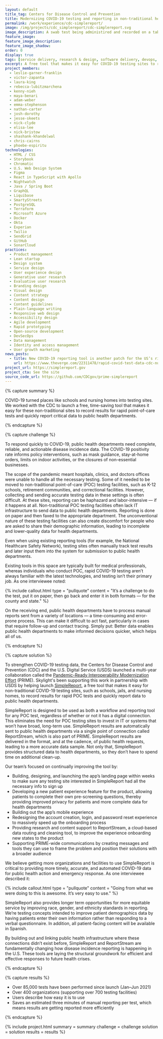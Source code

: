 ```yaml
---
layout: default
title_tag: Centers for Disease Control and Prevention
title: Modernizing COVID-19 testing and reporting in non-traditional healthcare settings
permalink: /work/experience/cdc-simplereport/
image: /img/projects/cdc_simplereport/cdc-simplereport.svg
image_description: A swab test being administired and recorded on a tablet
feature_image:
feature_image_description:
feature_image_shadow:
order: 0
display: true
tags: [service delivery, research & design, software delivery, devops, cloud & platforms, data & analytics, apis, security & privacy, healthcare, leslie-garner-franklin, victor-zapanta, laura-king, rebecca-lubitzmarchena, kenny-nieh, maya-benari, adam-weber, emma-stephenson, nathan-carter, josh-dorothy, jesse-skeets, nick-clyde, elisa-lee, nick-bristow, shashank-khandelwal, chris-cairns, phoebe-espiritu]
excerpt: A free tool that makes it easy for COVID-19 testing sites to record results for rapid point-of-care tests and quickly report data to public health departments.
project_members:
  - leslie-garner-franklin
  - victor-zapanta
  - laura-king
  - rebecca-lubitzmarchena
  - kenny-nieh
  - maya-benari
  - adam-weber
  - emma-stephenson
  - nathan-carter
  - josh-dorothy
  - jesse-skeets
  - nick-clyde
  - elisa-lee
  - nick-bristow
  - shashank-khandelwal
  - chris-cairns
  - phoebe-espiritu
technologies:
  - HTML / CSS
  - Storybook
  - Chromatic
  - U.S. Web Design System
  - Figma
  - React in TypeScript with Apollo
  - Nightwatch
  - Java / Spring Boot
  - GraphQL
  - Liquibase
  - SmartyStreets
  - PostgreSQL
  - Terraform
  - Microsoft Azure
  - Docker
  - Okta
  - Experian
  - Twilio
  - SendGrid
  - GitHub
  - SonarCloud
practices:
  - Product management
  - Lean startup
  - Design system
  - Service design
  - User experience design
  - Generative user research
  - Evaluative user research
  - Branding design
  - Visual design
  - Content strategy
  - Content design
  - Content guidelines
  - Plain-language writing
  - Responsive web design
  - Accessibility design
  - Agile development
  - Rapid prototyping
  - Open-source development
  - DevSecOps
  - Data management
  - Identity and access management
  - User growth marketing
news_posts:
  - title: New COVID-19 reporting tool is another patch for the US’s rickety health data system
    url: https://www.theverge.com/22311478/rapid-covid-test-data-cdc-nursing-home-usds-arizona
project_url: https://simplereport.gov
project_cta: See the site
source_code_url: https://github.com/CDCgov/prime-simplereport
---
```


{% capture summary %}
  <p>
    COVID-19 turned places like schools and nursing homes into testing sites. We worked with the CDC to launch a free, time-saving tool that makes it easy for these non-traditional sites to record results for rapid point-of-care tests and quickly report critical data to public health departments.
  </p>
{% endcapture %}

{% capture challenge %}
  <p>
    To respond quickly to COVID-19, public health departments need complete, reliable, and actionable disease incidence data. The COVID-19 positivity rate informs policy interventions, such as mask guidance, stay-at-home orders, limits on indoor activities, or the closures of non-essential businesses.
  </p>

  <p>
    The scope of the pandemic meant hospitals, clinics, and doctors offices were unable to handle all the necessary testing. Some of it needed to be moved to non-traditional point-of-care (POC) testing facilities, such as K-12 schools, retirement communities,  and correctional facilities. However, collecting and sending accurate testing data in these settings is often difficult. At these sites, reporting can be haphazard and labor-intensive — if it happens at all. Non-traditional POC testing facilities often lack IT infrastructure to send data to public health departments. Reporting is done on paper and then faxed to the appropriate department. The unconventional nature of these testing facilities can also create discomfort for people who are asked to share their demographic information, leading to incomplete and lower-quality data for health departments.
  </p>

  <p>
    Even when using existing reporting tools (for example, the National Healthcare Safety Network), testing sites often manually track test results and later input them into the system for submission to public health departments.
  </p>

  <p>
    Existing tools in this space are typically built for medical professionals, whereas individuals who conduct POC, rapid COVID-19 testing aren’t always familiar with the latest technologies, and testing isn’t their primary job. As one interviewee noted:
  </p>

{% include callout.html
  type = "pullquote"
  content = "It’s a challenge to do the test, put it on paper, then go back and enter it in both formats — for the county and state."
%}

  <p>
    On the receiving end, public health departments have to process manual reports sent from a variety of locations — a time-consuming and error-prone process. This can make it difficult to act fast, particularly in cases that require follow-up and contact tracing. Simply put: Better data enables public health departments to make informed decisions quicker, which helps all of us.
  </p>
{% endcapture %}

{% capture solution %}
  <p>
    To strengthen COVID-19 testing data, the Centers for Disease Control and Prevention (CDC) and the U.S. Digital Service (USDS) launched a multi-year collaboration called the <a href="https://www.cdc.gov/surveillance/pdfs/PRIME_1-sheet_single-page.pdf">Pandemic-Ready Interoperability Modernization Effort</a> (PRIME). Skylight's been supporting this work in partnership with USDS by helping launch <a href="{{ page.project_url }}">SimpleReport</a>, a free tool that makes it easy for non-traditional COVID-19 testing sites, such as schools, jails, and nursing homes, to record results for rapid POC tests and quickly report data to public health departments.
  </p>

  <p>
    SimpleReport is designed to be used as both a workflow and reporting tool for any POC test, regardless of whether or not it has a digital connection. This eliminates the need for POC testing sites to invest in IT or systems that won’t have broad, long-term use. SimpleReport results are automatically sent to public health departments via a single point of connection called ReportStream, which is also part of PRIME. SimpleReport results are delivered in the format, and at the cadence, of public health requests, leading to a more accurate data sample. Not only that, SimpleReport provides structured data to health departments, so they don’t have to spend time on additional clean-up.
  </p>

  <p>
    Our team’s focused on continually improving the tool by:
  </p>

  <ul>
    <li>
      Building, designing, and launching the app’s landing page within weeks to make sure any testing site interested in SimpleReport had all the necessary info to sign up
    </li>
    <li>
      Developing a new patient experience feature for the product, allowing patients to complete their own pre-screening questions, thereby providing improved privacy for patients and more complete data for health departments
    </li>
    <li>
      Building out the app’s mobile experience
    </li>
    <li>
      Redesigning the account creation, login, and password reset experience to massively speed up the onboarding process
    </li>
    <li>
      Providing research and content support to ReportStream, a cloud-based data routing and cleaning tool, to improve the experience onboarding new states to the product
    </li>
    <li>
      Supporting PRIME-wide communications by creating messages and tools they can use to frame the problem and position their solutions with a broader audience
    </li>
  </ul>

  <p>
    We believe getting more organizations and facilities to use SimpleReport is critical to providing more timely, accurate, and automated COVID-19 data for public health action and emergency response. As one interviewee described it:
  </p>

{% include callout.html
  type = "pullquote"
  content = "Going from what we were doing to this is awesome. It’s very easy to use."
%}

  <p>
    SimpleReport also provides longer term opportunities for more equitable service by improving race, gender, and ethnicity standards in reporting. We’re testing concepts intended to improve patient demographics data by having patients enter their own information rather than responding to a verbal questionnaire. In addition, all patient-facing content will be available in Spanish.
  </p>

  <p>
    By building out and linking public health infrastructure where these connections didn’t exist before, SimpleReport and ReportStream are fundamentally changing how disease incidence reporting is happening in the U.S. These tools are laying the structural groundwork for efficient and effective responses to future health crises.
  </p>
{% endcapture %}

{% capture results %}
  <ul>
    <li>
      Over 85,000 tests have been performed since launch (Jan–Jun 2021)
    </li>
    <li>
      Over 400 organizations (supporting over 700 testing facilities)
    </li>
    <li>
      Users describe how easy it is to use
    </li>
    <li>
      Saves an estimated three minutes of manual reporting per test, which means results are getting reported more efficiently
    </li>
  </ul>
{% endcapture %}

{% include project.html
  summary = summary
  challenge = challenge
  solution = solution
  results = results
%}
